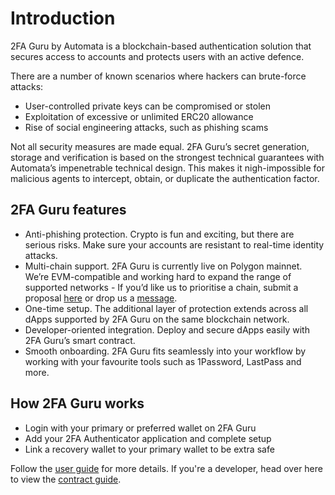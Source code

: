 # Introduction
2FA Guru by Automata is a blockchain-based authentication solution that secures access to accounts and protects users with an active defence. 

There are a number of known scenarios where hackers can brute-force attacks: 

- User-controlled private keys can be compromised or stolen
- Exploitation of excessive or unlimited ERC20 allowance 
- Rise of social engineering attacks, such as phishing scams 

Not all security measures are made equal. 2FA Guru’s secret generation, storage and verification is based on the strongest technical guarantees with Automata’s impenetrable technical design. This makes it nigh-impossible for malicious agents to intercept, obtain, or duplicate the authentication factor. 

## 2FA Guru features 
- Anti-phishing protection. Crypto is fun and exciting, but there are serious risks. Make sure your accounts are resistant to real-time identity attacks. 
- Multi-chain support. 2FA Guru is currently live on Polygon mainnet. We’re EVM-compatible and working hard to expand the range of supported networks - If you’d like us to prioritise a chain, submit a proposal [here](https://forms.gle/xnwQZepySGiEyyNy9) or drop us a [message](mailto:2fa.guru@ata.network).
- One-time setup. The additional layer of protection extends across all dApps supported by 2FA Guru on the same blockchain network. 
- Developer-oriented integration. Deploy and secure dApps easily with 2FA Guru’s smart contract. 
- Smooth onboarding. 2FA Guru fits seamlessly into your workflow by working with your favourite tools such as 1Password, LastPass and more. 

## How 2FA Guru works 

- Login with your primary or preferred wallet on 2FA Guru
- Add your 2FA Authenticator application and complete setup
- Link a recovery wallet to your primary wallet to be extra safe

Follow the [user guide](./users/guide.md) for more details. If you're a developer, head over here to view the [contract guide](./contracts/summary.md).
